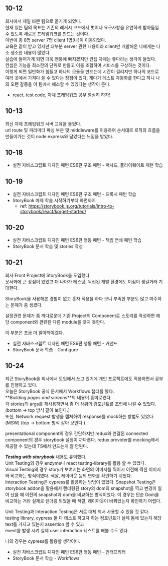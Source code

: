 ## 10-12

회사에서 제일 바쁜 팀으로 옮기게 되었다.  
현재 있는 팀의 목표는 기존의 레거시 코드에서 벗어나 요구사항을 유연하게 받아들일 수 있도록 새로운 프레임워크를 만드는 것이다.  
이번에 총 8명 server 7명 client 1명(나)이 이동되었다.  
교육은 같이 받고 있지만 대부분 server 관련 내용이라 client만 개발해온 나에게는 다소 생소한 내용이 많았다.  
실습에 들어가게 되면 더욱 멘붕에 빠지겠지만 컨셉 자체는 좋다라는 생각이 들었다.  
컨셉은 기능을 최소한의 단위로 만들고 이를 조합하여 서비스를 구상하는 것이다.  
이렇게 되면 일반화가 힘들고 하나의 모듈을 만드는데 시간이 걸리지만 하나의 코드로 여러 곳에서 가져다 쓸 수 있다는 장점이 있다.
게다가 테스트 자동화를 한다고 하니 나의 오랜 갈증을 이 팀에서 해소할 수 있겠다는 생각이 든다.

- react, test code, 자체 프레임워크 공부 열심히 하자!

## 10-13

최신 자체 프레임워크 서버 교육을 들었다.  
url route 및 파라미터 파싱 부분 및 middleware를 이용하여 순서대로 로직의 흐름을 만들어가는 것이 node express와 닮았다는 느낌을 받았다.

## 10-18

- 실전 자바스크립트 디자인 패턴 ES6편 구조 패턴 - 퍼사드, 플라이웨이트 패턴 학습

## 10-19

- 실전 자바스크립트 디자인 패턴 ES6편 구조 패턴 - 프록시 패턴 학습
- StoryBook 예제 학습 시작하기부터 화면까지
  - ref: https://storybook.js.org/tutorials/intro-to-storybook/react/ko/get-started/

## 10-20

- 실전 자바스크립트 디자인 패턴 ES6편 행동 패턴 - 책임 연쇄 패턴 학습
- StoryBook 문서 학습 및 stories 작성

## 10-21

회사 Front Project에 StoryBook을 도입했다.  
문서화에 큰 장점이 있었고 더 나아가 테스팅, 독립된 개발 환경에도 이점이 생길거라 기대한다.

StoryBook을 사용해본 경험이 없고 혼자 적용을 하다 보니 부족한 부분도 많고 마주하는 문제가 좀 생겼다.

설정관련 문제가 좀 까다로운데 기존 Project의 Component로 스토리를 작성하면 해당 component와 관련된 다른 module을 찾지 못한다.

이 부분은 조금 더 알아봐야겠다.

- 실전 자바스크립트 디자인 패턴 ES6편 행동 패턴 - 커맨드
- StoryBook 문서 학습 - Configure

## 10-24

최근 StoryBook을 회사에서 도입해서 쓰고 있기에 개인 프로젝트에도 적용하면서 공부를 진행하고 있다.  
오늘은 StoryBook 공식 문서에서 Workflows 챕터를 봤다.  
**_Building pages and screens_**의 내용이 흥미로웠다.  
각 stories의 args를 재사용하면서 좀 더 상위의 컴포넌트를 조립해 나갈 수 있었다. (bottom -> top 방식 같아 보인다.)  
또한, Network request 발생을 캡처하여 response를 mock하는 방법도 있었다.(MSW) (top -> bottom 방식 같아 보인다.)

presentational component의 경우 간단하지만 redux와 연결된 connected component의 경우 storybook 설정이 까다롭다.
redux provider를 mocking해서 제공할 수 있는데 TS에서 만드는게 잘 안된다.

**_Testing with storybook_** 내용도 유익했다.  
Unit Testing의 경우 enzyme나 react testing-library를 활용 할 수 있었다.  
Visual Testing의 경우 story가 보여지는 화면의 이미지를 찍어서 이전에 찍힌 이미지와 비교하는 방식이였다. 색깔, 레이아웃 등의 변화를 확인하기 쉬웠다.  
Interaction Testing은 cypress를 활용하는 방법이 있었다.
Snapshot Testing은 storybook addon을 활용해서 렌더링된 story의 dom의 snapshot을 찍고 변경이 일어 났을 때 이전의 snapshot과 dom을 비교하는 방식이었다. 이 경우는 단순 Dom을 비교하는 거라 실제로 렌더링 되었을 때 색깔, 레이아웃이 바뀌었는지 확인하기 어렵다.

Unit Testing과 Interaction Testing은 서로 대체 되서 사용할 수 있을 것 같다.
testing library, cypress 둘 다 테스트 하고자 하는 컴포넌트가 실제 돔에 있는지 해당 text를 가지고 있는지 assertion 할 수 있고  
event를 발생 시켜 실제 user interaction 테스트를 해볼 수도 있다.

나의 경우는 cypress를 활용할 생각이다.

- 실전 자바스크립트 디자인 패턴 ES6편 행동 패턴 - 인터프리터
- StoryBook 문서 학습 - Workflows
